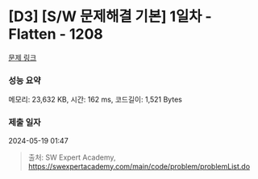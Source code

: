 # [D3] [S/W 문제해결 기본] 1일차 - Flatten - 1208 

[문제 링크](https://swexpertacademy.com/main/code/problem/problemDetail.do?contestProbId=AV139KOaABgCFAYh) 

### 성능 요약

메모리: 23,632 KB, 시간: 162 ms, 코드길이: 1,521 Bytes

### 제출 일자

2024-05-19 01:47



> 출처: SW Expert Academy, https://swexpertacademy.com/main/code/problem/problemList.do
